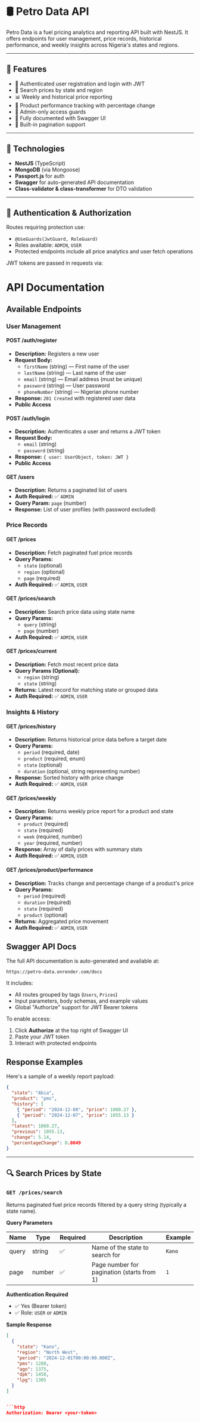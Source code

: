 # 🛢️ Petro Data API

Petro Data is a fuel pricing analytics and reporting API built with NestJS. It offers endpoints for user management, price records, historical performance, and weekly insights across Nigeria's states and regions.

---

## 🚀 Features

- 🔐 Authenticated user registration and login with JWT
- 🔎 Search prices by state and region
- 📊 Weekly and historical price reporting
- 🧠 Product performance tracking with percentage change
- 🧼 Admin-only access guards
- 📃 Fully documented with Swagger UI
- 🧩 Built-in pagination support

---

## 🔧 Technologies

- **NestJS** (TypeScript)
- **MongoDB** (via Mongoose)
- **Passport.js** for auth
- **Swagger** for auto-generated API documentation
- **Class-validator & class-transformer** for DTO validation

---

## 🔐 Authentication & Authorization

Routes requiring protection use:

- `@UseGuards(JwtGuard, RoleGuard)`
- Roles available: `ADMIN`, `USER`
- Protected endpoints include all price analytics and user fetch operations

JWT tokens are passed in requests via:

# API Documentation

## Available Endpoints

### User Management

#### POST /auth/register

- **Description:** Registers a new user
- **Request Body:**
  - `firstName` (string) — First name of the user
  - `lastName` (string) — Last name of the user
  - `email` (string) — Email address (must be unique)
  - `password` (string) — User password
  - `phoneNumber` (string) — Nigerian phone number
- **Response:** `201 Created` with registered user data
- **Public Access**

#### POST /auth/login

- **Description:** Authenticates a user and returns a JWT token
- **Request Body:**
  - `email` (string)
  - `password` (string)
- **Response:** `{ user: UserObject, token: JWT }`
- **Public Access**

#### GET /users

- **Description:** Returns a paginated list of users
- **Auth Required:** ✅ `ADMIN`
- **Query Param:** `page` (number)
- **Response:** List of user profiles (with password excluded)

### Price Records

#### GET /prices

- **Description:** Fetch paginated fuel price records
- **Query Params:**
  - `state` (optional)
  - `region` (optional)
  - `page` (required)
- **Auth Required:** ✅ `ADMIN`, `USER`

#### GET /prices/search

- **Description:** Search price data using state name
- **Query Params:**
  - `query` (string)
  - `page` (number)
- **Auth Required:** ✅ `ADMIN`, `USER`

#### GET /prices/current

- **Description:** Fetch most recent price data
- **Query Params (Optional):**
  - `region` (string)
  - `state` (string)
- **Returns:** Latest record for matching state or grouped data
- **Auth Required:** ✅ `ADMIN`, `USER`

### Insights & History

#### GET /prices/history

- **Description:** Returns historical price data before a target date
- **Query Params:**
  - `period` (required, date)
  - `product` (required, enum)
  - `state` (optional)
  - `duration` (optional, string representing number)
- **Response:** Sorted history with price change
- **Auth Required:** ✅ `ADMIN`, `USER`

#### GET /prices/weekly

- **Description:** Returns weekly price report for a product and state
- **Query Params:**
  - `product` (required)
  - `state` (required)
  - `week` (required, number)
  - `year` (required, number)
- **Response:** Array of daily prices with summary stats
- **Auth Required:** ✅ `ADMIN`, `USER`

#### GET /prices/product/performance

- **Description:** Tracks change and percentage change of a product's price
- **Query Params:**
  - `period` (required)
  - `duration` (required)
  - `state` (required)
  - `product` (optional)
- **Returns:** Aggregated price movement
- **Auth Required:** ✅ `ADMIN`, `USER`

## Swagger API Docs

The full API documentation is auto-generated and available at:

```
https://petro-data.onrender.com/docs
```

It includes:

- All routes grouped by tags (`Users`, `Prices`)
- Input parameters, body schemas, and example values
- Global "Authorize" support for JWT Bearer tokens

To enable access:

1. Click **Authorize** at the top right of Swagger UI
2. Paste your JWT token
3. Interact with protected endpoints

## Response Examples

Here's a sample of a weekly report payload:

```json
{
  "state": "Abia",
  "product": "pms",
  "history": [
    { "period": "2024-12-08", "price": 1060.27 },
    { "period": "2024-12-07", "price": 1055.13 }
  ],
  "latest": 1060.27,
  "previous": 1055.13,
  "change": 5.14,
  "percentageChange": 0.0049
}
```
---

## 🔍 Search Prices by State

### `GET /prices/search`

Returns paginated fuel price records filtered by a query string (typically a state name).

**Query Parameters**

| Name  | Type   | Required | Description                                  | Example |
|-------|--------|----------|----------------------------------------------|---------|
| query | string | ✅        | Name of the state to search for              | `Kano`  |
| page  | number | ✅        | Page number for pagination (starts from 1)   | `1`     |

**Authentication Required**  
- ✅ Yes (Bearer token)
- ✅ Role: `USER` or `ADMIN`

**Sample Response**
```json
[
  {
    "state": "Kano",
    "region": "North West",
    "period": "2024-12-01T00:00:00.000Z",
    "pms": 1280,
    "ago": 1375,
    "dpk": 1450,
    "lpg": 1305
  }
]


```http
Authorization: Bearer <your-token>



```
